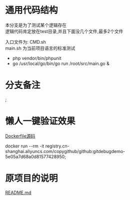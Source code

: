 # 通用代码结构
本分支是为了测试某个逻辑存在<br>
逻辑代码肯定放在test目录,并且下面没几个文件,最多2个文件<br>

入口文件为: CMD.sh<br>
main.sh 为当前项目语言的标准测试<br>

* php vendor/bin/phpunit
* go /usr/local/go/bin/go run /root/src/main.go &

# 分支备注
;

# 懒人一键验证效果

[Dockerfile源码](./Dockerfile)

docker run --rm  -it   registry.cn-shanghai.aliyuncs.com/copygithub/github:gitdebugdemo-5e05a7d68a0d81577428950;


# 原项目的说明

[README.md](./READMEOLD.md)